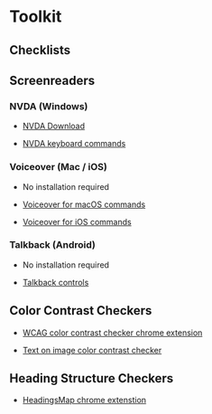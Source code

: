 # Toolkit

## Checklists

## Screenreaders

### NVDA (Windows)
- [NVDA Download](https://www.nvaccess.org/download/)

- [NVDA keyboard commands](https://media.dequeuniversity.com/courses/generic/testing-screen-readers/2.0/en/docs/nvda-guide.pdf)

### Voiceover (Mac / iOS)
- No installation required

- [Voiceover for macOS commands](https://media.dequeuniversity.com/courses/generic/testing-screen-readers/2.0/en/docs/voiceover-macos-guide.pdf)

- [Voiceover for iOS commands](https://media.dequeuniversity.com/courses/generic/testing-screen-readers/2.0/en/docs/voiceover-ios-guide.pdf)

### Talkback (Android)
- No installation required

- [Talkback controls](https://media.dequeuniversity.com/en/courses/generic/testing-screen-readers/2.0/docs/talkback-guide.pdf)

## Color Contrast Checkers
- [WCAG color contrast checker chrome extension](https://chrome.google.com/webstore/detail/wcag-color-contrast-check/plnahcmalebffmaghcpcmpaciebdhgdf?hl=en)

- [Text on image color contrast checker](http://www.brandwood.com/a11y/)

## Heading Structure Checkers
- [HeadingsMap chrome extenstion](https://chrome.google.com/webstore/detail/headingsmap/flbjommegcjonpdmenkdiocclhjacmbi?hl=en)